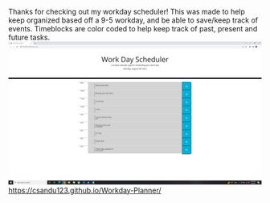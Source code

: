 Thanks for checking out my workday scheduler! This was made to help keep organized based off a 9-5 workday, and be able to save/keep track of events. Timeblocks are color coded to help keep track of past, present and future tasks. 
![](Screenshot%20(45).png)
https://csandu123.github.io/Workday-Planner/